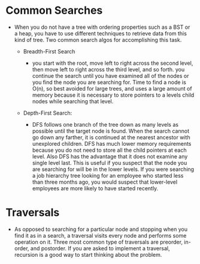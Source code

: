 # Common Searches

- When you do not have a tree with ordering properties such as a BST or a heap, you have to use different
  techniques to retrieve data from this kind of tree. Two common search algos for accomplishing this task.

  - Breadth-First Search
    - you start with the root, move left to right across the second level, then move left to right across the
      third level, and so forth. you continue the search until you have examined all of the nodes or you find 
      the node you are searching for. Time to find a node is O(n), so best avoided for large trees, and uses
      a large amount of memory because it is necessary to store pointers to a levels child nodes while
      searching that level.

  - Depth-First Search:
    - DFS follows one branch of the tree down as many levels as possible until the target node is found. When
      the search cannot go down any farther, it is continued at the nearest ancestor with unexplored children.
      DFS has much lower memory requirements because you do not need to store all the child pointers at each
      level. Also DFS has the advantage that it does not examine any single level last. This is useful if you
      suspect that the node you are searching for will be in the lower levels. If you were searching a job
      hierarchy tree looking for an employee who started less than three months ago, you would suspect that
      lower-level employees are more likely to have started recently.

# Traversals

- As opposed to searching for a particular node and stopping when you find it as in a search, a traversal
  visits every node and performs some operation on it. Three most common type of traversals are preorder, in-order, and postorder. If you are asked to implement a traversal, recursion is a good way to start thinking about the problem.
